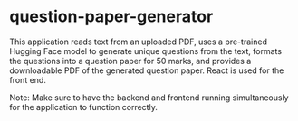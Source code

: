# question-paper-generator

This application reads text from an uploaded PDF, uses a pre-trained Hugging Face model to generate unique questions from the text, formats the questions into a question paper for 50 marks, and provides a downloadable PDF of the generated question paper.
React is used for the front end.

Note:  Make sure to have the backend and frontend running simultaneously for the application to function correctly.









